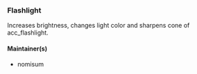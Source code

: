 ### Flashlight

Increases brightness, changes light color and sharpens cone of acc_flashlight.

#### Maintainer(s)

* nomisum